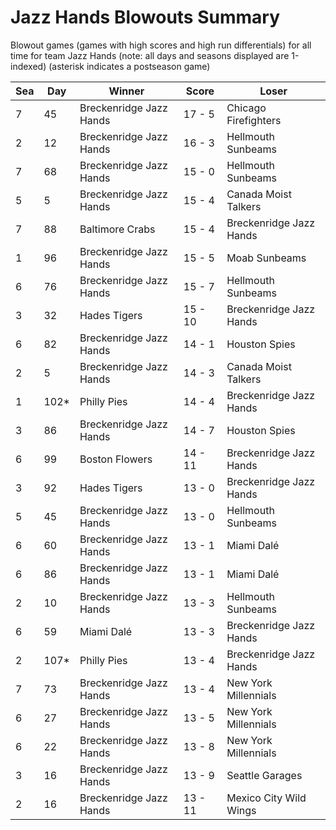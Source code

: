 # Jazz Hands Blowouts Summary



Blowout games (games with high scores and high run differentials) for all time for team Jazz Hands (note: all days and seasons displayed are 1-indexed) (asterisk indicates a postseason game)


| Sea | Day | Winner | Score | Loser | 
| ------ |------ |------ |------ |------ |
| 7 | 45 | Breckenridge Jazz Hands | 17 - 5 | Chicago Firefighters | 
| 2 | 12 | Breckenridge Jazz Hands | 16 - 3 | Hellmouth Sunbeams | 
| 7 | 68 | Breckenridge Jazz Hands | 15 - 0 | Hellmouth Sunbeams | 
| 5 | 5 | Breckenridge Jazz Hands | 15 - 4 | Canada Moist Talkers | 
| 7 | 88 | Baltimore Crabs | 15 - 4 | Breckenridge Jazz Hands | 
| 1 | 96 | Breckenridge Jazz Hands | 15 - 5 | Moab Sunbeams | 
| 6 | 76 | Breckenridge Jazz Hands | 15 - 7 | Hellmouth Sunbeams | 
| 3 | 32 | Hades Tigers | 15 - 10 | Breckenridge Jazz Hands | 
| 6 | 82 | Breckenridge Jazz Hands | 14 - 1 | Houston Spies | 
| 2 | 5 | Breckenridge Jazz Hands | 14 - 3 | Canada Moist Talkers | 
| 1 | 102* | Philly Pies | 14 - 4 | Breckenridge Jazz Hands | 
| 3 | 86 | Breckenridge Jazz Hands | 14 - 7 | Houston Spies | 
| 6 | 99 | Boston Flowers | 14 - 11 | Breckenridge Jazz Hands | 
| 3 | 92 | Hades Tigers | 13 - 0 | Breckenridge Jazz Hands | 
| 5 | 45 | Breckenridge Jazz Hands | 13 - 0 | Hellmouth Sunbeams | 
| 6 | 60 | Breckenridge Jazz Hands | 13 - 1 | Miami Dalé | 
| 6 | 86 | Breckenridge Jazz Hands | 13 - 1 | Miami Dalé | 
| 2 | 10 | Breckenridge Jazz Hands | 13 - 3 | Hellmouth Sunbeams | 
| 6 | 59 | Miami Dalé | 13 - 3 | Breckenridge Jazz Hands | 
| 2 | 107* | Philly Pies | 13 - 4 | Breckenridge Jazz Hands | 
| 7 | 73 | Breckenridge Jazz Hands | 13 - 4 | New York Millennials | 
| 6 | 27 | Breckenridge Jazz Hands | 13 - 5 | New York Millennials | 
| 6 | 22 | Breckenridge Jazz Hands | 13 - 8 | New York Millennials | 
| 3 | 16 | Breckenridge Jazz Hands | 13 - 9 | Seattle Garages | 
| 2 | 16 | Breckenridge Jazz Hands | 13 - 11 | Mexico City Wild Wings | 



